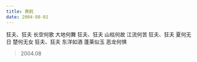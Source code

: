 ```yaml
---
title: 黄鹤
date: 2004-08-01
---
```


狂夫、狂夫
长空何歌
大地何舞<!--more-->
狂夫、狂夫
山枯何故
江流何苦
狂夫、狂夫
夏何无日
楚何无女
狂夫、狂夫
东洋如酒
蓬莱似玉
恶龙何惧

> 2004.08